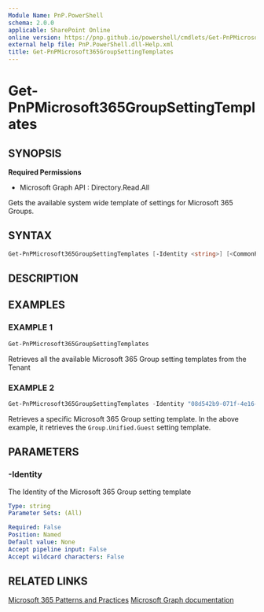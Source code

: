```yaml
---
Module Name: PnP.PowerShell
schema: 2.0.0
applicable: SharePoint Online
online version: https://pnp.github.io/powershell/cmdlets/Get-PnPMicrosoft365GroupSettingTemplates.html
external help file: PnP.PowerShell.dll-Help.xml
title: Get-PnPMicrosoft365GroupSettingTemplates
---
```

  
# Get-PnPMicrosoft365GroupSettingTemplates

## SYNOPSIS

**Required Permissions**

  * Microsoft Graph API : Directory.Read.All

Gets the available system wide template of settings for Microsoft 365 Groups.

## SYNTAX

```powershell
Get-PnPMicrosoft365GroupSettingTemplates [-Identity <string>] [<CommonParameters>]
```

## DESCRIPTION

## EXAMPLES

### EXAMPLE 1
```powershell
Get-PnPMicrosoft365GroupSettingTemplates
```

Retrieves all the available Microsoft 365 Group setting templates from the Tenant

### EXAMPLE 2
```powershell
Get-PnPMicrosoft365GroupSettingTemplates -Identity "08d542b9-071f-4e16-94b0-74abb372e3d9"
```

Retrieves a specific Microsoft 365 Group setting template. In the above example, it retrieves the `Group.Unified.Guest` setting template.

## PARAMETERS

### -Identity
The Identity of the Microsoft 365 Group setting template

```yaml
Type: string
Parameter Sets: (All)

Required: False
Position: Named
Default value: None
Accept pipeline input: False
Accept wildcard characters: False
```


## RELATED LINKS

[Microsoft 365 Patterns and Practices](https://aka.ms/m365pnp)
[Microsoft Graph documentation](https://docs.microsoft.com/graph/api/groupsettingtemplate-list)


